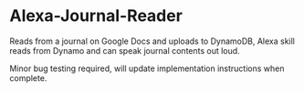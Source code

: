 # Alexa-Journal-Reader
Reads from a journal on Google Docs and uploads to DynamoDB, Alexa skill reads from Dynamo and can speak journal contents out loud.

Minor bug testing required, will update implementation instructions when complete.
